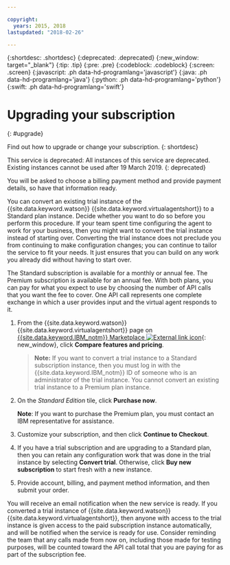 ```yaml
---

copyright:
  years: 2015, 2018
lastupdated: "2018-02-26"

---
```


{:shortdesc: .shortdesc}
{:deprecated: .deprecated}
{:new_window: target="_blank"}
{:tip: .tip}
{:pre: .pre}
{:codeblock: .codeblock}
{:screen: .screen}
{:javascript: .ph data-hd-programlang='javascript'}
{:java: .ph data-hd-programlang='java'}
{:python: .ph data-hd-programlang='python'}
{:swift: .ph data-hd-programlang='swift'}

# Upgrading your subscription
{: #upgrade}

Find out how to upgrade or change your subscription.
{: shortdesc}

This service is deprecated: All instances of this service are deprecated. Existing instances cannot be used after 19 March 2019.
{: deprecated}

You will be asked to choose a billing payment method and provide payment details, so have that information ready.

You can convert an existing trial instance of the {{site.data.keyword.watson}} {{site.data.keyword.virtualagentshort}} to a Standard plan instance. Decide whether you want to do so before you perform this procedure. If your team spent time configuring the agent to work for your business, then you might want to convert the trial instance instead of starting over. Converting the trial instance does not preclude you from continuing to make configuration changes; you can continue to tailor the service to fit your needs. It just ensures that you can build on any work you already did without having to start over.

The Standard subscription is available for a monthly or annual fee. The Premium subscription is available for an annual fee. With both plans, you can pay for what you expect to use by choosing the number of API calls that you want the fee to cover. One API call represents one complete exchange in which a user provides input and the virtual agent responds to it.

1.  From the {{site.data.keyword.watson}} {{site.data.keyword.virtualagentshort}} page on [{{site.data.keyword.IBM_notm}} Marketplace ![External link icon](../../icons/launch-glyph.svg "External link icon")](https://www.ibm.com/marketplace/cloud/cognitive-customer-engagement/){: new_window}, click **Compare features and pricing**.

    > **Note:** If you want to convert a trial instance to a Standard subscription instance, then you must log in with the {{site.data.keyword.IBM_notm}} ID of someone who is an administrator of the trial instance. You cannot convert an existing trial instance to a Premium plan instance.

1.  On the *Standard Edition* tile, click **Purchase now**.

    **Note**: If you want to purchase the Premium plan, you must contact an IBM representative for assistance.

1.  Customize your subscription, and then click **Continue to Checkout**.
1.  If you have a trial subscription and are upgrading to a Standard plan, then you can retain any configuration work that was done in the trial instance by selecting **Convert trial**. Otherwise, click **Buy new subscription** to start fresh with a new instance.
1.  Provide account, billing, and payment method information, and then submit your order.

You will receive an email notification when the new service is ready. If you converted a trial instance of {{site.data.keyword.watson}} {{site.data.keyword.virtualagentshort}}, then anyone with access to the trial instance is given access to the paid subscription instance automatically, and will be notified when the service is ready for use. Consider reminding the team that any calls made from now on, including those made for testing purposes, will be counted toward the API call total that you are paying for as part of the subscription fee.